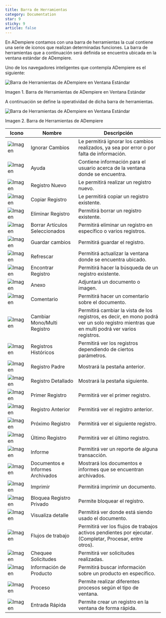 ```yaml
---
title: Barra de Herramientas
category: Documentation
star: 9
sticky: 9
article: false
---
```


En ADempiere contamos con una barra de herramientas la cual contiene una serie de iconos que realizan determinadas funciones. La barra de herramientas que a continuación será definida se encuentra ubicada en la ventana estándar de ADempiere.

Uno de los navegadores inteligentes que contempla ADempiere es el siguiente:

![Barra de Herramientas de ADempiere en Ventana Estándar](/assets/img/docs/basic-rules/bar-tools.png)

Imagen 1. Barra de Herramientas de ADempiere en Ventana Estándar

A continuación se define la operatividad de dicha barra de herramientas.

![Barra de Herramientas de ADempiere en Ventana Estándar](/assets/img/docs/basic-rules/bar-operar.png)

Imagen 2. Barra de Herramientas de ADempiere


| Icono | Nombre | Descripción |
| ------ | ------ | ------ |
| ![Imagen](/assets/img/docs/basic-rules/image1.png) | Ignorar Cambios| Le permitirá ignorar los cambios realizados, ya sea por error o por falta de información. |
| ![Imagen](/assets/img/docs/basic-rules/image2.png) | Ayuda | Contiene información para el usuario acerca de la ventana donde se encuentra. |
| ![Imagen](/assets/img/docs/basic-rules/image3.png) | Registro Nuevo | Le permitirá realizar un registro nuevo. |
| ![Imagen](/assets/img/docs/basic-rules/image4.png)| Copiar Registro | Le permitirá copiar un registro existente. |
| ![Imagen](/assets/img/docs/basic-rules/image5.png)| Eliminar Registro | Permitirá borrar un registro existente. |
| ![Imagen](/assets/img/docs/basic-rules/image6.png) | Borrar Artículos Seleccionados | Permitirá eliminar un registro en específico o varios registros. |
| ![Imagen](/assets/img/docs/basic-rules/image7.png) | Guardar cambios | Permitirá guardar el registro. |
| ![Imagen](/assets/img/docs/basic-rules/image8.png) | Refrescar | Permitirá actualizar la ventana donde se encuentra ubicado. |
| ![Imagen](/assets/img/docs/basic-rules/image9.png) | Encontrar Registro | Permitirá hacer la búsqueda de un registro existente. |
| ![Imagen](/assets/img/docs/basic-rules/image10.png) | Anexo | Adjuntará un documento o imagen. |
| ![Imagen](/assets/img/docs/basic-rules/image11.png) | Comentario | Permitirá hacer un comentario sobre el documento. |
| ![Imagen](/assets/img/docs/basic-rules/image12.png) | Cambiar Mono/Multi Registro | Permitirá cambiar la vista de los registros, es decir, en mono podrá ver un solo registro mientras que en multi podrá ver varios registros. |
| ![Imagen](/assets/img/docs/basic-rules/image13.png) | Registros Históricos | Permitirá ver los registros dependiendo de ciertos parámetros. |
| ![Imagen](/assets/img/docs/basic-rules/image14.png) | Registro Padre | Mostrará la pestaña anterior. |
| ![Imagen](/assets/img/docs/basic-rules/image15.png) | Registro Detallado | Mostrará la pestaña siguiente. |
| ![Imagen](/assets/img/docs/basic-rules/image16.png) | Primer Registro | Permitirá ver el primer registro. |
| ![Imagen](/assets/img/docs/basic-rules/image17.png) | Registro Anterior | Permitirá ver el registro anterior. |
| ![Imagen](/assets/img/docs/basic-rules/image18.png) | Próximo Registro | Permitirá ver el siguiente registro. |
| ![Imagen](/assets/img/docs/basic-rules/image19.png) | Último Registro | Permitirá ver el último registro. |
| ![Imagen](/assets/img/docs/basic-rules/image20.png)| Informe | Permitirá ver un reporte de alguna transacción. |
| ![Imagen](/assets/img/docs/basic-rules/image21.png) | Documentos e Informes Archivados | Mostrará los documentos e informes que se encuentran archivados. |
| ![Imagen](/assets/img/docs/basic-rules/image22.png)| Imprimir | Permitirá imprimir un documento. |
| ![Imagen](/assets/img/docs/basic-rules/image23.png)| Bloquea Registro Privado | Permite bloquear el registro. |
| ![Imagen](/assets/img/docs/basic-rules/image24.png) | Visualiza detalle | Permitirá ver donde está siendo usado el documento. |
| ![Imagen](/assets/img/docs/basic-rules/image25.png) | Flujos de trabajo | Permitirá ver los flujos de trabajos activos pendientes por ejecutar.(Completar, Procesar, entre otros). |
| ![Imagen](/assets/img/docs/basic-rules/image26.png) | Chequee Solicitudes | Permitirá ver solicitudes realizadas. |
| ![Imagen](/assets/img/docs/basic-rules/image27.png) | Información de Producto | Permitirá buscar información sobre un producto en específico. |
| ![Imagen](/assets/img/docs/basic-rules/image28.png) | Proceso | Permite realizar diferentes procesos según el tipo de ventana. |
| ![Imagen](/assets/img/docs/basic-rules/image29.png)| Entrada Rápida | Permite crear un registro en la ventana de forma rápida. |
